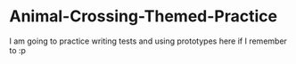 # Animal-Crossing-Themed-Practice
I am going to practice writing tests and using prototypes here if I remember to :p
